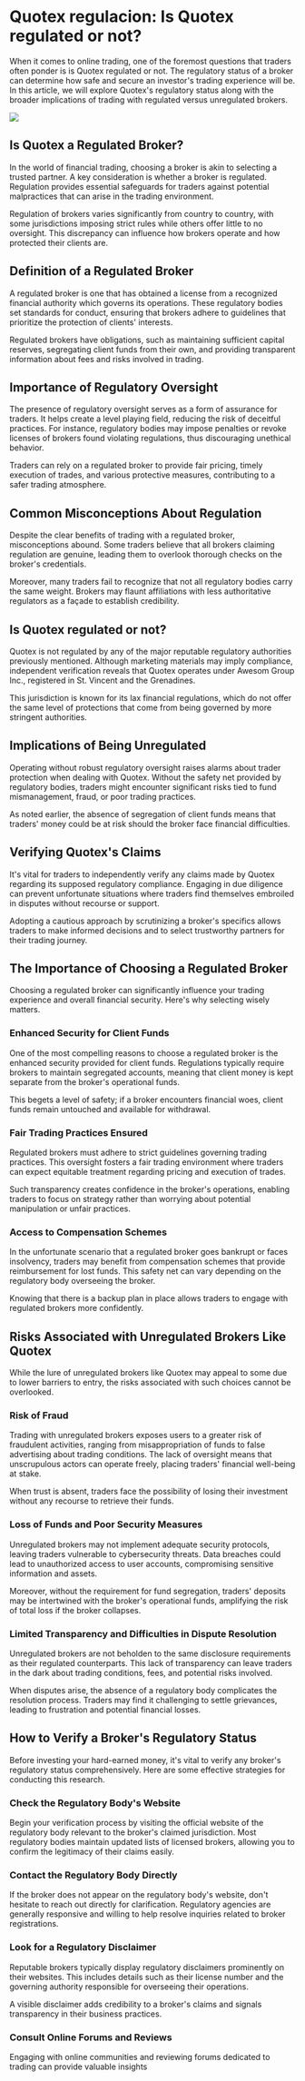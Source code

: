# Quotex regulacion: Is Quotex regulated or not?

When it comes to online trading, one of the foremost questions that
traders often ponder is is Quotex regulated or not. The regulatory
status of a broker can determine how safe and secure an investor\'s
trading experience will be. In this article, we will explore Quotex's
regulatory status along with the broader implications of trading with
regulated versus unregulated brokers.

[![](https://static.quotex.io/files/4_en/300_250.jpg)](https://traff.sbs/brokerqxlid)

## Is Quotex a Regulated Broker?

In the world of financial trading, choosing a broker is akin to
selecting a trusted partner. A key consideration is whether a broker is
regulated. Regulation provides essential safeguards for traders against
potential malpractices that can arise in the trading environment.

Regulation of brokers varies significantly from country to country, with
some jurisdictions imposing strict rules while others offer little to no
oversight. This discrepancy can influence how brokers operate and how
protected their clients are.

## Definition of a Regulated Broker

A regulated broker is one that has obtained a license from a recognized
financial authority which governs its operations. These regulatory
bodies set standards for conduct, ensuring that brokers adhere to
guidelines that prioritize the protection of clients\' interests.

Regulated brokers have obligations, such as maintaining sufficient
capital reserves, segregating client funds from their own, and providing
transparent information about fees and risks involved in trading.

## Importance of Regulatory Oversight

The presence of regulatory oversight serves as a form of assurance for
traders. It helps create a level playing field, reducing the risk of
deceitful practices. For instance, regulatory bodies may impose
penalties or revoke licenses of brokers found violating regulations,
thus discouraging unethical behavior.

Traders can rely on a regulated broker to provide fair pricing, timely
execution of trades, and various protective measures, contributing to a
safer trading atmosphere.

## Common Misconceptions About Regulation

Despite the clear benefits of trading with a regulated broker,
misconceptions abound. Some traders believe that all brokers claiming
regulation are genuine, leading them to overlook thorough checks on the
broker\'s credentials.

Moreover, many traders fail to recognize that not all regulatory bodies
carry the same weight. Brokers may flaunt affiliations with less
authoritative regulators as a façade to establish credibility.

## Is Quotex regulated or not?

Quotex is not regulated by any of the major reputable regulatory
authorities previously mentioned. Although marketing materials may imply
compliance, independent verification reveals that Quotex operates under
Awesom Group Inc., registered in St. Vincent and the Grenadines.

This jurisdiction is known for its lax financial regulations, which do
not offer the same level of protections that come from being governed by
more stringent authorities.

## Implications of Being Unregulated

Operating without robust regulatory oversight raises alarms about trader
protection when dealing with Quotex. Without the safety net provided by
regulatory bodies, traders might encounter significant risks tied to
fund mismanagement, fraud, or poor trading practices.

As noted earlier, the absence of segregation of client funds means that
traders' money could be at risk should the broker face financial
difficulties.

## Verifying Quotex\'s Claims

It's vital for traders to independently verify any claims made by Quotex
regarding its supposed regulatory compliance. Engaging in due diligence
can prevent unfortunate situations where traders find themselves
embroiled in disputes without recourse or support.

Adopting a cautious approach by scrutinizing a broker\'s specifics
allows traders to make informed decisions and to select trustworthy
partners for their trading journey.

## The Importance of Choosing a Regulated Broker

Choosing a regulated broker can significantly influence your trading
experience and overall financial security. Here's why selecting wisely
matters.

### Enhanced Security for Client Funds

One of the most compelling reasons to choose a regulated broker is the
enhanced security provided for client funds. Regulations typically
require brokers to maintain segregated accounts, meaning that client
money is kept separate from the broker\'s operational funds.

This begets a level of safety; if a broker encounters financial woes,
client funds remain untouched and available for withdrawal.

### Fair Trading Practices Ensured

Regulated brokers must adhere to strict guidelines governing trading
practices. This oversight fosters a fair trading environment where
traders can expect equitable treatment regarding pricing and execution
of trades.

Such transparency creates confidence in the broker's operations,
enabling traders to focus on strategy rather than worrying about
potential manipulation or unfair practices.

### Access to Compensation Schemes

In the unfortunate scenario that a regulated broker goes bankrupt or
faces insolvency, traders may benefit from compensation schemes that
provide reimbursement for lost funds. This safety net can vary depending
on the regulatory body overseeing the broker.

Knowing that there is a backup plan in place allows traders to engage
with regulated brokers more confidently.

## Risks Associated with Unregulated Brokers Like Quotex

While the lure of unregulated brokers like Quotex may appeal to some due
to lower barriers to entry, the risks associated with such choices
cannot be overlooked.

### Risk of Fraud

Trading with unregulated brokers exposes users to a greater risk of
fraudulent activities, ranging from misappropriation of funds to false
advertising about trading conditions. The lack of oversight means that
unscrupulous actors can operate freely, placing traders\' financial
well-being at stake.

When trust is absent, traders face the possibility of losing their
investment without any recourse to retrieve their funds.

### Loss of Funds and Poor Security Measures

Unregulated brokers may not implement adequate security protocols,
leaving traders vulnerable to cybersecurity threats. Data breaches could
lead to unauthorized access to user accounts, compromising sensitive
information and assets.

Moreover, without the requirement for fund segregation, traders'
deposits may be intertwined with the broker\'s operational funds,
amplifying the risk of total loss if the broker collapses.

### Limited Transparency and Difficulties in Dispute Resolution

Unregulated brokers are not beholden to the same disclosure requirements
as their regulated counterparts. This lack of transparency can leave
traders in the dark about trading conditions, fees, and potential risks
involved.

When disputes arise, the absence of a regulatory body complicates the
resolution process. Traders may find it challenging to settle
grievances, leading to frustration and potential financial losses.

## How to Verify a Broker\'s Regulatory Status

Before investing your hard-earned money, it's vital to verify any
broker\'s regulatory status comprehensively. Here are some effective
strategies for conducting this research.

### Check the Regulatory Body\'s Website

Begin your verification process by visiting the official website of the
regulatory body relevant to the broker\'s claimed jurisdiction. Most
regulatory bodies maintain updated lists of licensed brokers, allowing
you to confirm the legitimacy of their claims easily.

### Contact the Regulatory Body Directly

If the broker does not appear on the regulatory body's website, don't
hesitate to reach out directly for clarification. Regulatory agencies
are generally responsive and willing to help resolve inquiries related
to broker registrations.

### Look for a Regulatory Disclaimer

Reputable brokers typically display regulatory disclaimers prominently
on their websites. This includes details such as their license number
and the governing authority responsible for overseeing their operations.

A visible disclaimer adds credibility to a broker\'s claims and signals
transparency in their business practices.

### Consult Online Forums and Reviews

Engaging with online communities and reviewing forums dedicated to
trading can provide valuable insights


